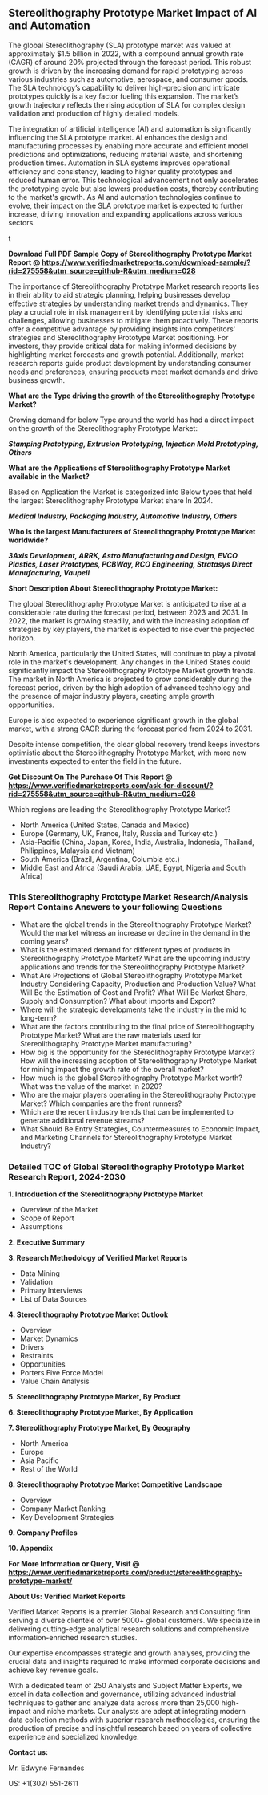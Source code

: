 <h2>Stereolithography Prototype Market Impact of AI and Automation</h2><p>The global Stereolithography (SLA) prototype market was valued at approximately $1.5 billion in 2022, with a compound annual growth rate (CAGR) of around 20% projected through the forecast period. This robust growth is driven by the increasing demand for rapid prototyping across various industries such as automotive, aerospace, and consumer goods. The SLA technology’s capability to deliver high-precision and intricate prototypes quickly is a key factor fueling this expansion. The market’s growth trajectory reflects the rising adoption of SLA for complex design validation and production of highly detailed models.</p><p>The integration of artificial intelligence (AI) and automation is significantly influencing the SLA prototype market. AI enhances the design and manufacturing processes by enabling more accurate and efficient model predictions and optimizations, reducing material waste, and shortening production times. Automation in SLA systems improves operational efficiency and consistency, leading to higher quality prototypes and reduced human error. This technological advancement not only accelerates the prototyping cycle but also lowers production costs, thereby contributing to the market's growth. As AI and automation technologies continue to evolve, their impact on the SLA prototype market is expected to further increase, driving innovation and expanding applications across various sectors.</p>t</p><p id="" class=""><strong>Download Full PDF Sample Copy of Stereolithography Prototype Market Report @ <a href="https://www.verifiedmarketreports.com/download-sample/?rid=275558&utm_source=github-R&utm_medium=028" target="_blank">https://www.verifiedmarketreports.com/download-sample/?rid=275558&utm_source=github-R&utm_medium=028</a></strong></p><p>The importance of&nbsp;Stereolithography Prototype Market research reports lies in their ability to aid strategic planning, helping businesses develop effective strategies by understanding market trends and dynamics. They play a crucial role in risk management by identifying potential risks and challenges, allowing businesses to mitigate them proactively. These reports offer a competitive advantage by providing insights into competitors' strategies and Stereolithography Prototype Market positioning. For investors, they provide critical data for making informed decisions by highlighting market forecasts and growth potential. Additionally, market research reports guide product development by understanding consumer needs and preferences, ensuring products meet market demands and drive business growth.</p><p><strong>What are the&nbsp;Type driving the growth of the Stereolithography Prototype Market?</strong></p><p id="" class="">Growing demand for below Type around the world has had a direct impact on the growth of the Stereolithography Prototype Market:</p><em><strong>Stamping Prototyping, Extrusion Prototyping, Injection Mold Prototyping, Others</strong></em></p><strong>What are the&nbsp;Applications&nbsp;of Stereolithography Prototype Market available in the Market?</strong></p><p id="" class="">Based on Application the Market is categorized into Below types that held the largest Stereolithography Prototype Market share In 2024.</p><em><strong>Medical Industry, Packaging Industry, Automotive Industry, Others</strong></em></p><strong>Who is the largest Manufacturers of Stereolithography Prototype Market worldwide?</strong></p><p><em><strong>3Axis Development, ARRK, Astro Manufacturing and Design, EVCO Plastics, Laser Prototypes, PCBWay, RCO Engineering, Stratasys Direct Manufacturing, Vaupell</strong></em></p><p id="" class=""><strong>Short Description About Stereolithography Prototype Market:</strong></p><p>The global Stereolithography Prototype Market is anticipated to rise at a considerable rate during the forecast period, between 2023 and 2031. In 2022, the market is growing steadily, and with the increasing adoption of strategies by key players, the market is expected to rise over the projected horizon.</p><p>North America, particularly the United States, will continue to play a pivotal role in the market's development. Any changes in the United States could significantly impact the Stereolithography Prototype Market growth trends. The market in North America is projected to grow considerably during the forecast period, driven by the high adoption of advanced technology and the presence of major industry players, creating ample growth opportunities.</p><p>Europe is also expected to experience significant growth in the global market, with a strong CAGR during the forecast period from 2024 to 2031.</p><p>Despite intense competition, the clear global recovery trend keeps investors optimistic about the Stereolithography Prototype Market, with more new investments expected to enter the field in the future.</p><p id="" class=""><strong>Get Discount On The Purchase Of This Report @ <a href="https://www.verifiedmarketreports.com/ask-for-discount/?rid=275558&utm_source=github-R&utm_medium=028" target="_blank">https://www.verifiedmarketreports.com/ask-for-discount/?rid=275558&utm_source=github-R&utm_medium=028</a></strong></p>Which regions are leading the Stereolithography Prototype Market?</p><ul><li>North America (United States, Canada and Mexico)</li><li>Europe (Germany, UK, France, Italy, Russia and Turkey etc.)</li><li>Asia-Pacific (China, Japan, Korea, India, Australia, Indonesia, Thailand, Philippines, Malaysia and Vietnam)</li><li>South America (Brazil, Argentina, Columbia etc.)</li><li>Middle East and Africa (Saudi Arabia, UAE, Egypt, Nigeria and South Africa)</li></ul><h3 id="" class="">This Stereolithography Prototype Market Research/Analysis Report Contains Answers to your following Questions</h3><ul><li>What are the global trends in the Stereolithography Prototype Market? Would the market witness an increase or decline in the demand in the coming years?</li><li>What is the estimated demand for different types of products in Stereolithography Prototype Market? What are the upcoming industry applications and trends for the Stereolithography Prototype Market?</li><li>What Are Projections of Global Stereolithography Prototype Market Industry Considering Capacity, Production and Production Value? What Will Be the Estimation of Cost and Profit? What Will Be Market Share, Supply and Consumption? What about imports and Export?</li><li>Where will the strategic developments take the industry in the mid to long-term?</li><li>What are the factors contributing to the final price of Stereolithography Prototype Market? What are the raw materials used for Stereolithography Prototype Market manufacturing?</li><li>How big is the opportunity for the Stereolithography Prototype Market? How will the increasing adoption of Stereolithography Prototype Market for mining impact the growth rate of the overall market?</li><li>How much is the global Stereolithography Prototype Market worth? What was the value of the market In 2020?</li><li>Who are the major players operating in the Stereolithography Prototype Market? Which companies are the front runners?</li><li>Which are the recent industry trends that can be implemented to generate additional revenue streams?</li><li>What Should Be Entry Strategies, Countermeasures to Economic Impact, and Marketing Channels for Stereolithography Prototype Market Industry?</li></ul><h3 id="" class="">Detailed TOC of Global Stereolithography Prototype Market Research Report, 2024-2030</h3><p id="" class=""><strong>1. Introduction of the Stereolithography Prototype Market</strong></p><ul><li>Overview of the Market</li><li>Scope of Report</li><li>Assumptions</li></ul><p id="" class=""><strong>2. Executive Summary</strong></p><p id="" class=""><strong>3. Research Methodology of Verified Market Reports</strong></p><ul><li>Data Mining</li><li>Validation</li><li>Primary Interviews</li><li>List of Data Sources</li></ul><p id="" class=""><strong>4. Stereolithography Prototype Market Outlook</strong></p><ul><li>Overview</li><li>Market Dynamics</li><li>Drivers</li><li>Restraints</li><li>Opportunities</li><li>Porters Five Force Model</li><li>Value Chain Analysis</li></ul><p id="" class=""><strong>5. Stereolithography Prototype Market, By Product</strong></p><p id="" class=""><strong>6. Stereolithography Prototype Market, By Application</strong></p><p id="" class=""><strong>7. Stereolithography Prototype Market, By Geography</strong></p><ul><li>North America</li><li>Europe</li><li>Asia Pacific</li><li>Rest of the World</li></ul><p id="" class=""><strong>8. Stereolithography Prototype Market Competitive Landscape</strong></p><ul><li>Overview</li><li>Company Market Ranking</li><li>Key Development Strategies</li></ul><p id="" class=""><strong>9. Company Profiles</strong></p><p id="" class=""><strong>10. Appendix</strong></p><p id="" class=""><strong>For More Information or Query, Visit @ <a href="https://www.verifiedmarketreports.com/product/stereolithography-prototype-market/" target="_blank">https://www.verifiedmarketreports.com/product/stereolithography-prototype-market/</a></strong></p><p id="" class=""><strong>About Us: Verified Market Reports</strong></p><p id="" class="">Verified Market Reports is a premier Global Research and Consulting firm serving a diverse clientele of over 5000+ global customers. We specialize in delivering cutting-edge analytical research solutions and comprehensive information-enriched research studies.</p><p id="" class="">Our expertise encompasses strategic and growth analyses, providing the crucial data and insights required to make informed corporate decisions and achieve key revenue goals.</p><p id="" class="">With a dedicated team of 250 Analysts and Subject Matter Experts, we excel in data collection and governance, utilizing advanced industrial techniques to gather and analyze data across more than 25,000 high-impact and niche markets. Our analysts are adept at integrating modern data collection methods with superior research methodologies, ensuring the production of precise and insightful research based on years of collective experience and specialized knowledge.</p><p id="" class=""><strong>Contact us:</strong></p><p id="" class="">Mr. Edwyne Fernandes</p><p id="" class="">US: +1(302) 551-2611</p>